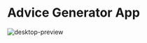 # Advice Generator App

![desktop-preview](https://user-images.githubusercontent.com/56046609/163716109-673ee61d-3188-48ba-9686-311f7837c019.jpg)





